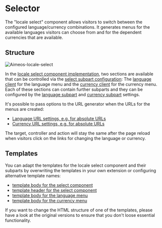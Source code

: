 # Selector

The "locale select" component allows visitors to switch between the configured language/currency combinations. It generates menus for the available languages visitors can choose from and for the dependent currencies that are available.

## Structure

![Aimeos-locale-select](Aimeos-locale-select.png)

In the [locale select component implementation](../../config/client-html/locale-select.md#name_2), two sections are available that can be controlled via the [select subpart configuration](../../config/client-html/locale-select.md#subparts): The [language client](../../config/client-html/locale-select.md#name_1) for the language menu and the [currency client](../../config/client-html/locale-select.md#name) for the currency menu. Each of these sections can contain further subparts and they can be configured by the [language subpart](../../config/client-html/locale-select.md#standardsubparts_1) and [currency subpart](../../config/client-html/locale-select.md#standardsubparts) settings.

It's possible to pass options to the URL generator when the URLs for the menus are created:

* [Language URL settings, e.g. for absolute URLs](../../config/client-html/locale-select.md#urlconfig_1)
* [Currency URL settings, e.g. for absolute URLs](../../config/client-html/locale-select.md#urlconfig)

The target, controller and action will stay the same after the page reload when visitors click on the links for changing the language or currency.

## Templates

You can adapt the templates for the locale select component and their subparts by overwriting the templates in your own extension or configuring alternative template names:

* [template body for the select component](../../config/client-html/locale-select.md#template-body)
* [template header for the select component](../../config/client-html/locale-select.md#template-header)
* [template body for the language menu](../../config/client-html/locale-select.md#standardtemplate-body_1)
* [template body for the currency menu](../../config/client-html/locale-select.md#standardtemplate-body)

If you want to change the HTML structure of one of the templates, please have a look at the original versions to ensure that you don't loose essential functionality.